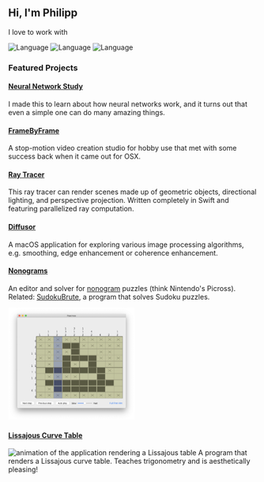 ## Hi, I'm Philipp

I love to work with

![Language](https://img.shields.io/badge/Rust-brown)
![Language](https://img.shields.io/badge/C%23-239120)
![Language](https://img.shields.io/badge/Swift-orange)

### Featured Projects

#### [Neural Network Study](https://github.com/brend/neural-network-study)

I made this to learn about how neural networks work, and it turns out that even a simple one can do many amazing things.

#### [FrameByFrame](https://github.com/brend/FrameByFrame)

A stop-motion video creation studio for hobby use that met with some success back when it came out for OSX.

#### [Ray Tracer](https://github.com/brend/raytracer)

This ray tracer can render scenes made up of geometric objects, directional lighting, and perspective projection. Written completely in Swift and featuring parallelized ray computation.

#### [Diffusor](https://github.com/brend/diffusor25)

A macOS application for exploring various image processing algorithms, e.g. smoothing, edge enhancement or coherence enhancement.

#### [Nonograms](https://github.com/brend/Nonograms)

An editor and solver for [nonogram](https://en.wikipedia.org/wiki/Nonogram) puzzles (think Nintendo's Picross). Related: [SudokuBrute](https://github.com/brend/SudokuBrute), a program that solves Sudoku puzzles. 

<img src="https://github.com/brend/Nonograms/blob/master/resources/peacross-main.png" width="256" alt="screenshot of the nonogram solving application">

#### [Lissajous Curve Table](https://github.com/brend/lissajous)

<img width="256" src="https://github.com/brend/lissajous/blob/main/assets/lissajous.gif" alt="animation of the application rendering a Lissajous table"> A program that renders a Lissajous curve table. Teaches trigonometry and is aesthetically pleasing! 

